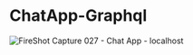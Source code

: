 ﻿# ChatApp-Graphql



![FireShot Capture 027 - Chat App - localhost](https://github.com/Kumarsatwik/ChatApp-Graphql/assets/38569860/3ebaa1b1-5a46-407e-a75e-27b6f80e7423)
